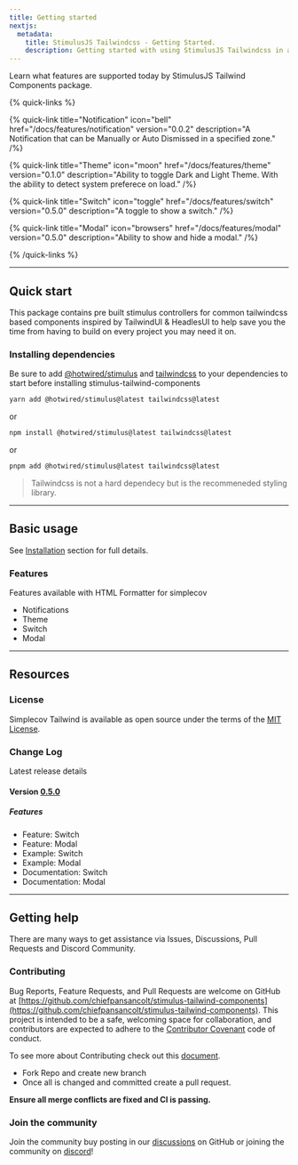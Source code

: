```yaml
---
title: Getting started
nextjs:
  metadata:
    title: StimulusJS Tailwindcss - Getting Started.
    description: Getting started with using StimulusJS Tailwindcss in a frameworkless project.
---
```


Learn what features are supported today by StimulusJS Tailwind Components package.

{% quick-links %}

{% quick-link title="Notification" icon="bell" href="/docs/features/notification" version="0.0.2" description="A Notification that can be Manually or Auto Dismissed in a specified zone." /%}

{% quick-link title="Theme" icon="moon" href="/docs/features/theme" version="0.1.0" description="Ability to toggle Dark and Light Theme. With the ability to detect system preferece on load." /%}

{% quick-link title="Switch" icon="toggle" href="/docs/features/switch" version="0.5.0" description="A toggle to show a switch." /%}

{% quick-link title="Modal" icon="browsers" href="/docs/features/modal" version="0.5.0" description="Ability to show and hide a modal." /%}

{% /quick-links %}

---

## Quick start

This package contains pre built stimulus controllers for common tailwindcss based components inspired by TailwindUI & HeadlesUI to help save you the time from having to build on every project you may need it on.

### Installing dependencies

Be sure to add [@hotwired/stimulus](https://stimulus.hotwired.dev/) and [tailwindcss](https://tailwindcss.com) to your dependencies to start before installing stimulus-tailwind-components

```bash
yarn add @hotwired/stimulus@latest tailwindcss@latest
```

or

```bash
npm install @hotwired/stimulus@latest tailwindcss@latest
```

or

```bash
pnpm add @hotwired/stimulus@latest tailwindcss@latest
```

> Tailwindcss is not a hard dependecy but is the recommeneded styling library.

---

## Basic usage

See [Installation](/docs/installation) section for full details.

### Features

Features available with HTML Formatter for simplecov

- Notifications
- Theme
- Switch
- Modal

---

## Resources

### License

Simplecov Tailwind is available as open source under the terms of the [MIT License](https://github.com/chiefpansancolt/stimulus-tailwind-components/blob/main/LICENSE).

### Change Log

Latest release details

#### Version [0.5.0](https://github.com/chiefpansancolt/stimulus-tailwind-components/releases/tag/0.5.0)

##### Features

- Feature: Switch
- Feature: Modal
- Example: Switch
- Example: Modal
- Documentation: Switch
- Documentation: Modal

---

## Getting help

There are many ways to get assistance via Issues, Discussions, Pull Requests and Discord Community.

### Contributing

Bug Reports, Feature Requests, and Pull Requests are welcome on GitHub at [https://github.com/chiefpansancolt/stimulus-tailwind-components](https://github.com/chiefpansancolt/stimulus-tailwind-components). This project is intended to be a safe, welcoming space for collaboration, and contributors are expected to adhere to the [Contributor Covenant](https://github.com/chiefpansancolt/stimulus-tailwind-components/blob/main/.github/CODE_OF_CONDUCT.md) code of conduct.

To see more about Contributing check out this [document](https://github.com/chiefpansancolt/stimulus-tailwind-components/blob/main/.github/CONTRIBUTING.md).

- Fork Repo and create new branch
- Once all is changed and committed create a pull request.

**Ensure all merge conflicts are fixed and CI is passing.**

### Join the community

Join the community buy posting in our [discussions](https://github.com/chiefpansancolt/stimulus-tailwind-components/discussions) on GitHub or joining the community on [discord](https://discord.gg/SDryP2579d)!
